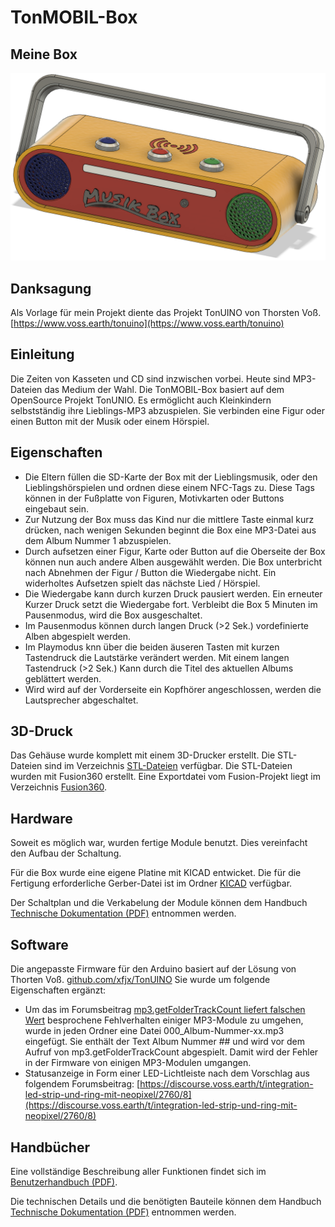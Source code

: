 # TonMOBIL-Box
## Meine Box
![TonMOBIL-Box](Bilder/TonMOBIL-Box.png)
## Danksagung
Als Vorlage für mein Projekt diente das Projekt TonUINO von Thorsten Voß.
[https://www.voss.earth/tonuino](https://www.voss.earth/tonuino)
## Einleitung
Die Zeiten von Kasseten und CD sind inzwischen vorbei. Heute sind MP3-Dateien das Medium der Wahl.
Die TonMOBIL-Box basiert auf dem OpenSource Projekt TonUNIO. Es ermöglicht auch Kleinkindern selbstständig ihre Lieblings-MP3 abzuspielen. Sie verbinden eine Figur oder einen Button mit der Musik oder einem Hörspiel.
## Eigenschaften
- Die Eltern füllen die SD-Karte der Box mit der Lieblingsmusik, oder den Lieblingshörspielen und ordnen diese einem NFC-Tags zu. Diese Tags können in der Fußplatte von Figuren, Motivkarten oder Buttons eingebaut sein.
- Zur Nutzung der Box muss das Kind nur die mittlere Taste einmal kurz drücken, nach wenigen Sekunden beginnt die Box eine MP3-Datei aus dem Album Nummer 1 abzuspielen.
- Durch aufsetzen einer Figur, Karte oder Button auf die Oberseite der Box können nun auch andere Alben ausgewählt werden. Die Box unterbricht nach Abnehmen der Figur / Button die Wiedergabe nicht. Ein widerholtes Aufsetzen spielt das nächste Lied / Hörspiel. 
- Die Wiedergabe kann durch kurzen Druck pausiert werden. Ein erneuter Kurzer Druck setzt die Wiedergabe fort. Verbleibt die Box 5 Minuten im Pausenmodus, wird die Box ausgeschaltet.
- Im Pausenmodus können durch langen Druck (>2 Sek.) vordefinierte Alben abgespielt werden.
- Im Playmodus knn über die beiden äuseren Tasten mit kurzen Tastendruck die Lautstärke verändert werden. Mit einem langen Tastendruck (>2 Sek.) Kann durch die Titel des aktuellen Albums geblättert werden.
- Wird wird auf der Vorderseite ein Kopfhörer angeschlossen, werden die Lautsprecher abgeschaltet.
## 3D-Druck
Das Gehäuse wurde komplett mit einem 3D-Drucker erstellt. Die STL-Dateien sind im Verzeichnis [STL-Dateien](STL-Dateien) verfügbar. Die STL-Dateien wurden mit Fusion360 erstellt. Eine Exportdatei vom Fusion-Projekt liegt im Verzeichnis [Fusion360](Fusion360).
## Hardware
Soweit es möglich war, wurden fertige Module benutzt. Dies vereinfacht den Aufbau der Schaltung. 

Für die Box wurde eine eigene Platine mit KICAD entwicket. Die für die Fertigung erforderliche Gerber-Datei ist im Ordner [KICAD](KICAD) verfügbar.

Der Schaltplan und die Verkabelung der Module können dem Handbuch [Technische Dokumentation (PDF)](Dokumente/TechnischeDokumentation.pdf) entnommen werden.
## Software
Die angepasste Firmware für den Arduino basiert auf der Lösung von Thorten Voß. [github.com/xfjx/TonUINO](https://github.com/xfjx/TonUINO)
Sie wurde um folgende Eigenschaften ergänzt:
- Um das im Forumsbeitrag [mp3.getFolderTrackCount liefert falschen Wert](https://discourse.voss.earth/t/mp3-getfoldertrackcount-liefert-falschen-wert/3406) besprochene Fehlverhalten einiger MP3-Module zu umgehen, wurde in jeden Ordner eine Datei 000_Album-Nummer-xx.mp3 eingefügt. Sie enthält der Text Album Nummer ## und wird vor dem Aufruf von mp3.getFolderTrackCount abgespielt. Damit wird der Fehler in der Firmware von einigen MP3-Modulen umgangen.
- Statusanzeige in Form einer LED-Lichtleiste nach dem Vorschlag aus folgendem Forumsbeitrag: [https://discourse.voss.earth/t/integration-led-strip-und-ring-mit-neopixel/2760/8](https://discourse.voss.earth/t/integration-led-strip-und-ring-mit-neopixel/2760/8)
## Handbücher
Eine vollständige Beschreibung aller Funktionen findet sich im [Benutzerhandbuch (PDF)](Dokumente/Benutzerhandbuch.pdf).

Die technischen Details und die benötigten Bauteile können dem Handbuch [Technische Dokumentation (PDF)](Dokumente/TechnischeDokumentation.pdf) entnommen werden.
